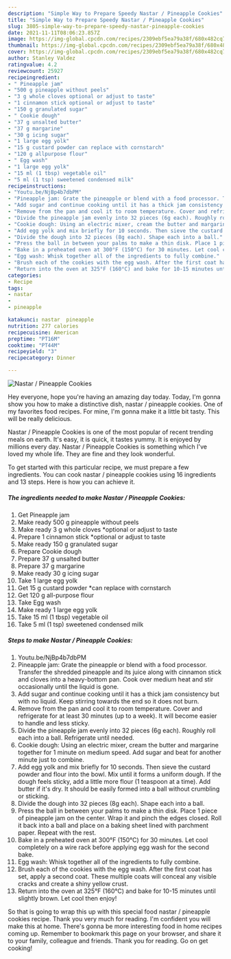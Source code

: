 ```yaml
---
description: "Simple Way to Prepare Speedy Nastar / Pineapple Cookies"
title: "Simple Way to Prepare Speedy Nastar / Pineapple Cookies"
slug: 3805-simple-way-to-prepare-speedy-nastar-pineapple-cookies
date: 2021-11-11T08:06:23.857Z
image: https://img-global.cpcdn.com/recipes/2309ebf5ea79a38f/680x482cq70/nastar-pineapple-cookies-recipe-main-photo.jpg
thumbnail: https://img-global.cpcdn.com/recipes/2309ebf5ea79a38f/680x482cq70/nastar-pineapple-cookies-recipe-main-photo.jpg
cover: https://img-global.cpcdn.com/recipes/2309ebf5ea79a38f/680x482cq70/nastar-pineapple-cookies-recipe-main-photo.jpg
author: Stanley Valdez
ratingvalue: 4.2
reviewcount: 25927
recipeingredient:
- " Pineapple jam"
- "500 g pineapple without peels"
- "3 g whole cloves optional or adjust to taste"
- "1 cinnamon stick optional or adjust to taste"
- "150 g granulated sugar"
- " Cookie dough"
- "37 g unsalted butter"
- "37 g margarine"
- "30 g icing sugar"
- "1 large egg yolk"
- "15 g custard powder can replace with cornstarch"
- "120 g allpurpose flour"
- " Egg wash"
- "1 large egg yolk"
- "15 ml (1 tbsp) vegetable oil"
- "5 ml (1 tsp) sweetened condensed milk"
recipeinstructions:
- "Youtu.be/NjBp4b7dbPM"
- "Pineapple jam: Grate the pineapple or blend with a food processor. Transfer the shredded pineapple and its juice along with cinnamon stick and cloves into a heavy-bottom pan. Cook over medium heat and stir occasionally until the liquid is gone."
- "Add sugar and continue cooking until it has a thick jam consistency but with no liquid. Keep stirring towards the end so it does not burn."
- "Remove from the pan and cool it to room temperature. Cover and refrigerate for at least 30 minutes (up to a week). It will become easier to handle and less sticky."
- "Divide the pineapple jam evenly into 32 pieces (6g each). Roughly roll each into a ball. Refrigerate until needed."
- "Cookie dough: Using an electric mixer, cream the butter and margarine together for 1 minute on medium speed. Add sugar and beat for another minute just to combine."
- "Add egg yolk and mix briefly for 10 seconds. Then sieve the custard powder and flour into the bowl. Mix until it forms a uniform dough. If the dough feels sticky, add a little more flour (1 teaspoon at a time). Add butter if it&#39;s dry. It should be easily formed into a ball without crumbling or sticking."
- "Divide the dough into 32 pieces (8g each). Shape each into a ball."
- "Press the ball in between your palms to make a thin disk. Place 1 piece of pineapple jam on the center. Wrap it and pinch the edges closed. Roll it back into a ball and place on a baking sheet lined with parchment paper. Repeat with the rest."
- "Bake in a preheated oven at 300°F (150°C) for 30 minutes. Let cool completely on a wire rack before applying egg wash for the second bake."
- "Egg wash: Whisk together all of the ingredients to fully combine."
- "Brush each of the cookies with the egg wash. After the first coat has set, apply a second coat. These multiple coats will conceal any visible cracks and create a shiny yellow crust."
- "Return into the oven at 325°F (160°C) and bake for 10-15 minutes until slightly brown. Let cool then enjoy!"
categories:
- Recipe
tags:
- nastar
- 
- pineapple

katakunci: nastar  pineapple 
nutrition: 277 calories
recipecuisine: American
preptime: "PT16M"
cooktime: "PT44M"
recipeyield: "3"
recipecategory: Dinner

---
```



![Nastar / Pineapple Cookies](https://img-global.cpcdn.com/recipes/2309ebf5ea79a38f/680x482cq70/nastar-pineapple-cookies-recipe-main-photo.jpg)

Hey everyone, hope you're having an amazing day today. Today, I'm gonna show you how to make a distinctive dish, nastar / pineapple cookies. One of my favorites food recipes. For mine, I'm gonna make it a little bit tasty. This will be really delicious.



Nastar / Pineapple Cookies is one of the most popular of recent trending meals on earth. It's easy, it is quick, it tastes yummy. It is enjoyed by millions every day. Nastar / Pineapple Cookies is something which I've loved my whole life. They are fine and they look wonderful.


To get started with this particular recipe, we must prepare a few ingredients. You can cook nastar / pineapple cookies using 16 ingredients and 13 steps. Here is how you can achieve it.

<!--inarticleads1-->

##### The ingredients needed to make Nastar / Pineapple Cookies:

1. Get  Pineapple jam
1. Make ready 500 g pineapple without peels
1. Make ready 3 g whole cloves *optional or adjust to taste
1. Prepare 1 cinnamon stick *optional or adjust to taste
1. Make ready 150 g granulated sugar
1. Prepare  Cookie dough
1. Prepare 37 g unsalted butter
1. Prepare 37 g margarine
1. Make ready 30 g icing sugar
1. Take 1 large egg yolk
1. Get 15 g custard powder *can replace with cornstarch
1. Get 120 g all-purpose flour
1. Take  Egg wash
1. Make ready 1 large egg yolk
1. Take 15 ml (1 tbsp) vegetable oil
1. Take 5 ml (1 tsp) sweetened condensed milk




<!--inarticleads2-->

##### Steps to make Nastar / Pineapple Cookies:

1. Youtu.be/NjBp4b7dbPM
1. Pineapple jam: Grate the pineapple or blend with a food processor. Transfer the shredded pineapple and its juice along with cinnamon stick and cloves into a heavy-bottom pan. Cook over medium heat and stir occasionally until the liquid is gone.
1. Add sugar and continue cooking until it has a thick jam consistency but with no liquid. Keep stirring towards the end so it does not burn.
1. Remove from the pan and cool it to room temperature. Cover and refrigerate for at least 30 minutes (up to a week). It will become easier to handle and less sticky.
1. Divide the pineapple jam evenly into 32 pieces (6g each). Roughly roll each into a ball. Refrigerate until needed.
1. Cookie dough: Using an electric mixer, cream the butter and margarine together for 1 minute on medium speed. Add sugar and beat for another minute just to combine.
1. Add egg yolk and mix briefly for 10 seconds. Then sieve the custard powder and flour into the bowl. Mix until it forms a uniform dough. If the dough feels sticky, add a little more flour (1 teaspoon at a time). Add butter if it&#39;s dry. It should be easily formed into a ball without crumbling or sticking.
1. Divide the dough into 32 pieces (8g each). Shape each into a ball.
1. Press the ball in between your palms to make a thin disk. Place 1 piece of pineapple jam on the center. Wrap it and pinch the edges closed. Roll it back into a ball and place on a baking sheet lined with parchment paper. Repeat with the rest.
1. Bake in a preheated oven at 300°F (150°C) for 30 minutes. Let cool completely on a wire rack before applying egg wash for the second bake.
1. Egg wash: Whisk together all of the ingredients to fully combine.
1. Brush each of the cookies with the egg wash. After the first coat has set, apply a second coat. These multiple coats will conceal any visible cracks and create a shiny yellow crust.
1. Return into the oven at 325°F (160°C) and bake for 10-15 minutes until slightly brown. Let cool then enjoy!




So that is going to wrap this up with this special food nastar / pineapple cookies recipe. Thank you very much for reading. I'm confident you will make this at home. There's gonna be more interesting food in home recipes coming up. Remember to bookmark this page on your browser, and share it to your family, colleague and friends. Thank you for reading. Go on get cooking!
